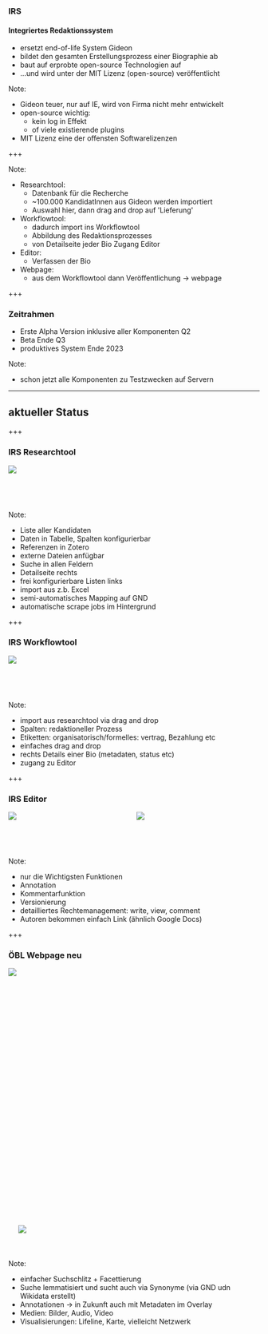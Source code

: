 ### IRS
#### Integriertes Redaktionssystem
- ersetzt end-of-life System Gideon<!-- .element: class="fragment" -->
- bildet den gesamten Erstellungsprozess einer Biographie ab<!-- .element: class="fragment" -->
- baut auf erprobte open-source Technologien auf<!-- .element: class="fragment" -->
- ...und wird unter der MIT Lizenz (open-source) veröffentlicht<!-- .element: class="fragment" -->

Note:
- Gideon teuer, nur auf IE, wird von Firma nicht mehr entwickelt
- open-source wichtig:
    - kein log in Effekt
    - of viele existierende plugins
- MIT Lizenz eine der offensten Softwarelizenzen

+++

<span class="fragment"></span>
<span class="fragment"></span>
<span class="fragment"></span>
<span class="fragment"></span>

<div data-animate data-src="images/irs_structure_de.drawio.svg">
<!--
{ "setup": [
{ "element": "#cell-5, #cell-14, #cell-6, #cell-15, #cell-16, #cell-7, #cell-17, #cell-8, #cell-9, #cell-2", "modifier": "attr", "parameters": [ {"class": "fragment", "data-fragment-index": "0"} ] },
{ "element": "#cell-12, #cell-3, #cell-10", "modifier": "attr", "parameters": [ {"class": "fragment", "data-fragment-index": "1"} ] },
{ "element": "#cell-13, #cell-4, #cell-11", "modifier": "attr", "parameters": [ {"class": "fragment", "data-fragment-index": "2"} ] },
{ "element": "#cell-25, #cell-24", "modifier": "attr", "parameters": [ {"class": "fragment", "data-fragment-index": "3"} ] }
]}
-->
</div>

Note:
- Researchtool:
    - Datenbank für die Recherche
    - ~100.000 KandidatInnen aus Gideon werden importiert
    - Auswahl hier, dann drag and drop auf 'Lieferung'
- Workflowtool:
    - dadurch import ins Workflowtool
    - Abbildung des Redaktionsprozesses
    - von Detailseite jeder Bio Zugang Editor
- Editor:
    - Verfassen der Bio
- Webpage:
    - aus dem Workflowtool dann Veröffentlichung -> webpage 



+++

### Zeitrahmen
- Erste Alpha Version inklusive aller Komponenten Q2<!-- .element: class="fragment" -->
- Beta Ende Q3<!-- .element: class="fragment" -->
- produktives System Ende 2023<!-- .element: class="fragment" -->

Note:
- schon jetzt alle Komponenten zu Testzwecken auf Servern

---

## aktueller Status

+++

### IRS Researchtool

<img class="r-stretch" style="margin-bottom:60px" src="images/screenshot_irs_researchtool.png">

Note:
- Liste aller Kandidaten
- Daten in Tabelle, Spalten konfigurierbar
- Referenzen in Zotero
- externe Dateien anfügbar
- Suche in allen Feldern
- Detailseite rechts
- frei konfigurierbare Listen links
- import aus z.b. Excel
- semi-automatisches Mapping auf GND
- automatische scrape jobs im Hintergrund

+++

### IRS Workflowtool

<img class="r-stretch" style="margin-bottom:60px" src="images/screenshot_irs_workflow_2.png">

Note:
- import aus researchtool via drag and drop
- Spalten: redaktioneller Prozess
- Etiketten: organisatorisch/formelles: vertrag, Bezahlung etc
- einfaches drag and drop
- rechts Details einer Bio (metadaten, status etc)
- zugang zu Editor

+++

### IRS Editor

<div class="r-stretch" style="display: flex;">
<img style="margin-bottom:60px; flex: 1; margin-right: 5px;" src="images/screenshot-irs-editor-v1.png">
<img class="fragment" data-fragment-index="1" style="margin-bottom:60px; flex: 1; margin-left: 5px" src="images/screenshot-irs-editor-v2.png">
</div>

Note:
- nur die Wichtigsten Funktionen
- Annotation
- Kommentarfunktion
- Versionierung
- detailliertes Rechtemanagement: write, view, comment
- Autoren bekommen einfach Link (ähnlich Google Docs)

+++

### ÖBL Webpage neu

<div class="r-stack">
<img class="fragment fade-out" data-fragment-index="0" style="margin-bottom: 550px" src="images/screenshot-oebl-apis-search.png">
<img class="fragment current-visible" style="margin-bottom: 35px" data-fragment-index="0" src="images/screenshot_oebl_aigner_page.png">
</div>

Note:
- einfacher Suchschlitz + Facettierung
- Suche lemmatisiert und sucht auch via Synonyme (via GND udn Wikidata erstellt)
- Annotationen -> in Zukunft auch mit Metadaten im Overlay
- Medien: Bilder, Audio, Video
- Visualisierungen: Lifeline, Karte, vielleicht Netzwerk